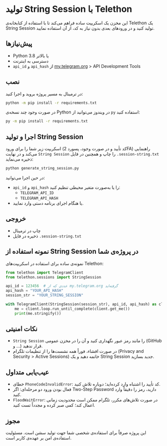 # تولید String Session با Telethon

این مخزن یک اسکریپت ساده فراهم می‌کند تا با استفاده از کتابخانه‌ی Telethon یک String Session تولید کنید و در ورودهای بعدی بدون نیاز به کد، از آن استفاده نمایید.

## پیش‌نیازها
- Python 3.8 یا بالاتر
- دسترسی به اینترنت
- `api_id` و `api_hash` از [my.telegram.org](https://my.telegram.org) > API Development Tools

## نصب
در ترمینال به مسیر پروژه بروید و اجرا کنید:

```bash
python -m pip install -r requirements.txt
```

در صورت وجود چند نسخه‌ی Python در ویندوز می‌توانید از `py` استفاده کنید:

```bash
py -m pip install -r requirements.txt
```

## اجرا و تولید String Session
اسکریپت زیر شما را برای ورود (کد تأیید و در صورت وجود، پسورد 2FA) راهنمایی می‌کند و در نهایت `String Session` را چاپ و همچنین در فایل `.session-string.txt` ذخیره می‌نماید:

```bash
python generate_string_session.py
```

در حین اجرا می‌توانید:
- `api_id` و `api_hash` را یا به‌صورت متغیر محیطی تنظیم کنید:
  - `TELEGRAM_API_ID`
  - `TELEGRAM_API_HASH`
- یا هنگام اجرای برنامه دستی وارد نمایید.

## خروجی
- چاپ در ترمینال
- ذخیره در فایل `.session-string.txt`

## نمونه استفاده از String Session در پروژه‌ی شما
نمونه‌ی ساده برای استفاده در اسکریپت‌های Telethon:

```python
from telethon import TelegramClient
from telethon.sessions import StringSession

api_id = 123456  # عددی که از my.telegram.org گرفته‌اید
api_hash = "YOUR_API_HASH"
session_str = "YOUR_STRING_SESSION"

with TelegramClient(StringSession(session_str), api_id, api_hash) as client:
    me = client.loop.run_until_complete(client.get_me())
    print(me.stringify())
```

## نکات امنیتی
- `String Session` را مانند رمز عبور نگهداری کنید و آن را در مخزن عمومی (GitHub و ...) قرار ندهید.
- در صورت افشاء، فوراً همه نشست‌ها را از تنظیمات تلگرام (Privacy and Security > Active Sessions) خاتمه دهید و یک String Session جدید بسازید.

## عیب‌یابی متداول
- خطای `PhoneCodeInvalidError`: کد تأیید را اشتباه وارد کرده‌اید؛ دوباره تلاش کنید.
- فعال بودن ورود دو مرحله‌ای: اگر Two-Step Password دارید، رمز را دقیقاً وارد کنید.
- `FloodWaitError`: در صورت تلاش‌های مکرر، تلگرام ممکن است محدودیت زمانی اعمال کند؛ کمی صبر کرده و مجدداً تست کنید.

## مجوز
این پروژه صرفاً برای استفاده‌ی شخصی شما جهت تولید سشن است. مسئولیت استفاده‌ی امن بر عهده‌ی کاربر است.
